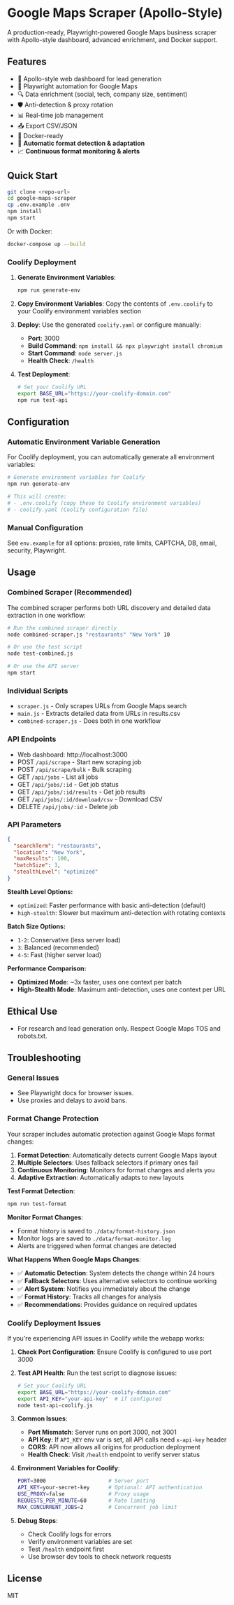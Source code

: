 # Google Maps Scraper (Apollo-Style)

A production-ready, Playwright-powered Google Maps business scraper with Apollo-style dashboard, advanced enrichment, and Docker support.

## Features
- 🎯 Apollo-style web dashboard for lead generation
- 🤖 Playwright automation for Google Maps
- 🔍 Data enrichment (social, tech, company size, sentiment)
- 🛡️ Anti-detection & proxy rotation
- 📊 Real-time job management
- 📤 Export CSV/JSON
- 🐳 Docker-ready
- 🔄 **Automatic format detection & adaptation**
- 📈 **Continuous format monitoring & alerts**

## Quick Start

```bash
git clone <repo-url>
cd google-maps-scraper
cp .env.example .env
npm install
npm start
```

Or with Docker:

```bash
docker-compose up --build
```

### Coolify Deployment

1. **Generate Environment Variables**:
   ```bash
   npm run generate-env
   ```

2. **Copy Environment Variables**: Copy the contents of `.env.coolify` to your Coolify environment variables section

3. **Deploy**: Use the generated `coolify.yaml` or configure manually:
   - **Port**: 3000
   - **Build Command**: `npm install && npx playwright install chromium`
   - **Start Command**: `node server.js`
   - **Health Check**: `/health`

4. **Test Deployment**:
   ```bash
   # Set your Coolify URL
   export BASE_URL="https://your-coolify-domain.com"
   npm run test-api
   ```

## Configuration

### Automatic Environment Variable Generation

For Coolify deployment, you can automatically generate all environment variables:

```bash
# Generate environment variables for Coolify
npm run generate-env

# This will create:
# - .env.coolify (copy these to Coolify environment variables)
# - coolify.yaml (Coolify configuration file)
```

### Manual Configuration
See `env.example` for all options: proxies, rate limits, CAPTCHA, DB, email, security, Playwright.

## Usage
### Combined Scraper (Recommended)
The combined scraper performs both URL discovery and detailed data extraction in one workflow:

```bash
# Run the combined scraper directly
node combined-scraper.js "restaurants" "New York" 10

# Or use the test script
node test-combined.js

# Or use the API server
npm start
```

### Individual Scripts
- `scraper.js` - Only scrapes URLs from Google Maps search
- `main.js` - Extracts detailed data from URLs in results.csv
- `combined-scraper.js` - Does both in one workflow

### API Endpoints
- Web dashboard: http://localhost:3000
- POST `/api/scrape` - Start new scraping job
- POST `/api/scrape/bulk` - Bulk scraping
- GET `/api/jobs` - List all jobs
- GET `/api/jobs/:id` - Get job status
- GET `/api/jobs/:id/results` - Get job results
- GET `/api/jobs/:id/download/csv` - Download CSV
- DELETE `/api/jobs/:id` - Delete job

### API Parameters
```json
{
  "searchTerm": "restaurants",
  "location": "New York",
  "maxResults": 100,
  "batchSize": 3,
  "stealthLevel": "optimized"
}
```

**Stealth Level Options:**
- `optimized`: Faster performance with basic anti-detection (default)
- `high-stealth`: Slower but maximum anti-detection with rotating contexts

**Batch Size Options:**
- `1-2`: Conservative (less server load)
- `3`: Balanced (recommended)
- `4-5`: Fast (higher server load)

**Performance Comparison:**
- **Optimized Mode**: ~3x faster, uses one context per batch
- **High-Stealth Mode**: Maximum anti-detection, uses one context per URL

## Ethical Use
- For research and lead generation only. Respect Google Maps TOS and robots.txt.

## Troubleshooting

### General Issues
- See Playwright docs for browser issues.
- Use proxies and delays to avoid bans.

### Format Change Protection

Your scraper includes automatic protection against Google Maps format changes:

1. **Format Detection**: Automatically detects current Google Maps layout
2. **Multiple Selectors**: Uses fallback selectors if primary ones fail
3. **Continuous Monitoring**: Monitors for format changes and alerts you
4. **Adaptive Extraction**: Automatically adapts to new layouts

**Test Format Detection**:
```bash
npm run test-format
```

**Monitor Format Changes**:
- Format history is saved to `./data/format-history.json`
- Monitor logs are saved to `./data/format-monitor.log`
- Alerts are triggered when format changes are detected

**What Happens When Google Maps Changes**:
- ✅ **Automatic Detection**: System detects the change within 24 hours
- ✅ **Fallback Selectors**: Uses alternative selectors to continue working
- ✅ **Alert System**: Notifies you immediately about the change
- ✅ **Format History**: Tracks all changes for analysis
- ✅ **Recommendations**: Provides guidance on required updates

### Coolify Deployment Issues

If you're experiencing API issues in Coolify while the webapp works:

1. **Check Port Configuration**: Ensure Coolify is configured to use port 3000
2. **Test API Health**: Run the test script to diagnose issues:
   ```bash
   # Set your Coolify URL
   export BASE_URL="https://your-coolify-domain.com"
   export API_KEY="your-api-key"  # if configured
   node test-api-coolify.js
   ```

3. **Common Issues**:
   - **Port Mismatch**: Server runs on port 3000, not 3001
   - **API Key**: If `API_KEY` env var is set, all API calls need `x-api-key` header
   - **CORS**: API now allows all origins for production deployment
   - **Health Check**: Visit `/health` endpoint to verify server status

4. **Environment Variables for Coolify**:
   ```bash
   PORT=3000                    # Server port
   API_KEY=your-secret-key      # Optional: API authentication
   USE_PROXY=false              # Proxy usage
   REQUESTS_PER_MINUTE=60       # Rate limiting
   MAX_CONCURRENT_JOBS=2        # Concurrent job limit
   ```

5. **Debug Steps**:
   - Check Coolify logs for errors
   - Verify environment variables are set
   - Test `/health` endpoint first
   - Use browser dev tools to check network requests

## License
MIT 